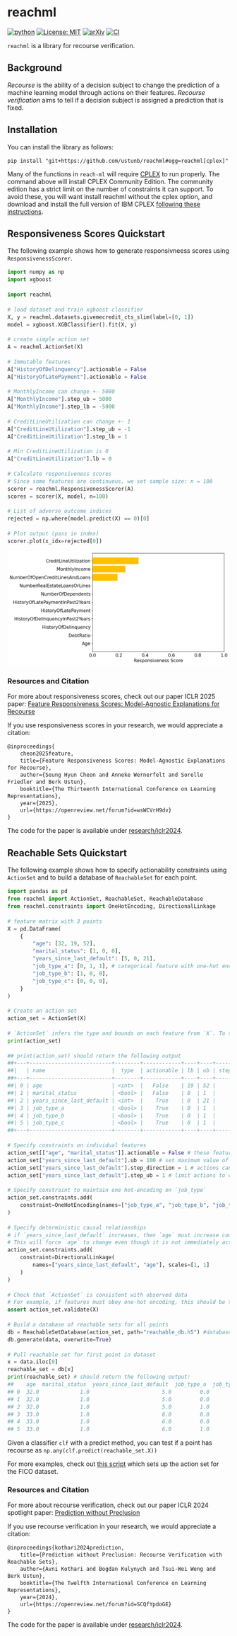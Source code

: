 # reachml

[![python](https://img.shields.io/badge/Python-3.10-3776AB.svg?style=flat&logo=python&logoColor=white)](https://www.python.org)
[![License: MIT](https://img.shields.io/badge/License-MIT-yellow.svg)](https://opensource.org/licenses/MIT)
[![arXiv](https://img.shields.io/badge/arXiv-2308.12820-b31b1b.svg)](https://arxiv.org/abs/2308.12820)
[![CI](https://github.com/ustunb/reachml/actions/workflows/ci.yml/badge.svg?branch=main)](https://github.com/ustunb/reachml/actions/workflows/ci.yml)

`reachml` is a library for recourse verification.

## Background

*Recourse* is the ability of a decision subject to change the prediction of a machine learning model through actions on their features. *Recourse verification* aims to tell if a decision subject is assigned a prediction that is fixed.

## Installation

You can install the library as follows:
```
pip install "git+https://github.com/ustunb/reachml#egg=reachml[cplex]"
```

Many of the functions in `reach-ml` will require [CPLEX](https://www.ibm.com/products/ilog-cplex-optimization-studio) to run properly. The command above will install CPLEX Community Edition. The community edition has a strict limit on the number of constraints it can support. To avoid these, you will want install reachml without the cplex option, and download and install the full version of IBM CPLEX [following these instructions](https://github.com/ustunb/docs/cplex_instructions.md).


## Responsiveness Scores Quickstart

The following example shows how to generate responsivneess scores using `ResponsivenessScorer`.

```python
import numpy as np
import xgboost

import reachml

# load dataset and train xgboost classifier
X, y = reachml.datasets.givemecredit_cts_slim(label=[0, 1])
model = xgboost.XGBClassifier().fit(X, y)

# create simple action set
A = reachml.ActionSet(X)

# Immutable features
A["HistoryOfDelinquency"].actionable = False
A["HistoryOfLatePayment"].actionable = False

# MonthlyIncome can change +- 5000
A["MonthlyIncome"].step_ub = 5000
A["MonthlyIncome"].step_lb = -5000

# CreditLineUtilization can change +- 1
A["CreditLineUtilization"].step_ub = -1
A["CreditLineUtilization"].step_lb = 1

# Min CreditLineUtilization is 0
A["CreditLineUtilization"].lb = 0

# Calculate responsiveness scores
# Since some features are continuous, we set sample size: n = 100
scorer = reachml.ResponsivenessScorer(A)
scores = scorer(X, model, n=100)

# List of adverse outcome indices
rejected = np.where(model.predict(X) == 0)[0]

# Plot output (pass in index)
scorer.plot(x_idx=rejected[0])
```
<p align="center">
  <img width="616" src="./docs/figures/resp_demo.png" />
</p>

### Resources and Citation

For more about responsiveness scores, check out our paper ICLR 2025 paper: [Feature Responsiveness Scores: Model-Agnostic Explanations for Recourse](https://openreview.net/forum?id=wsWCVrH9dv)

If you use responsiveness scores in your research, we would appreciate a citation:

```
@inproceedings{
    cheon2025feature,
    title={Feature Responsiveness Scores: Model-Agnostic Explanations for Recourse},
    author={Seung Hyun Cheon and Anneke Wernerfelt and Sorelle Friedler and Berk Ustun},
    booktitle={The Thirteenth International Conference on Learning Representations},
    year={2025},
    url={https://openreview.net/forum?id=wsWCVrH9dv}
}
```

The code for the paper is available under [research/iclr2024](https://github.com/ustunb/reachml/tree/main/research/iclr2024/).



## Reachable Sets Quickstart

The following example shows how to specify actionability constraints using `ActionSet` and to build a database of `ReachableSet` for each point.

```python
import pandas as pd
from reachml import ActionSet, ReachableSet, ReachableDatabase
from reachml.constraints import OneHotEncoding, DirectionalLinkage

# feature matrix with 3 points
X = pd.DataFrame(
    {
        "age": [32, 19, 52],
        "marital_status": [1, 0, 0],
        "years_since_last_default": [5, 0, 21],
        "job_type_a": [0, 1, 1], # categorical feature with one-hot encoding
        "job_type_b": [1, 0, 0],
        "job_type_c": [0, 0, 0],
    }
)

# Create an action set
action_set = ActionSet(X)

# `ActionSet` infers the type and bounds on each feature from `X`. To see them:
print(action_set)

## print(action_set) should return the following output
##+---+--------------------------+--------+------------+----+----+----------------+---------+---------+
##|   | name                     |  type  | actionable | lb | ub | step_direction | step_ub | step_lb |
##+---+--------------------------+--------+------------+----+----+----------------+---------+---------+
##| 0 | age                      | <int>  |   False    | 19 | 52 |              0 |         |         |
##| 1 | marital_status           | <bool> |   False    | 0  | 1  |              0 |         |         |
##| 2 | years_since_last_default | <int>  |    True    | 0  | 21 |              1 |         |         |
##| 3 | job_type_a               | <bool> |    True    | 0  | 1  |              0 |         |         |
##| 4 | job_type_b               | <bool> |    True    | 0  | 1  |              0 |         |         |
##| 5 | job_type_c               | <bool> |    True    | 0  | 1  |              0 |         |         |
##+---+--------------------------+--------+------------+----+----+----------------+---------+---------+

# Specify constraints on individual features
action_set[["age", "marital_status"]].actionable = False # these features cannot or should not change
action_set["years_since_last_default"].ub = 100 # set maximum value of feature to 100
action_set["years_since_last_default"].step_direction = 1 # actions can only increase value
action_set["years_since_last_default"].step_ub = 1 # limit actions to changes value by 1

# Specify constraint to maintain one hot-encoding on `job_type`
action_set.constraints.add(
    constraint=OneHotEncoding(names=["job_type_a", "job_type_b", "job_type_c"])
)

# Specify deterministic causal relationships
# if `years_since_last_default` increases, then `age` must increase commensurately
# This will force `age` to change even though it is not immediately actionable
action_set.constraints.add(
    constraint=DirectionalLinkage(
        names=["years_since_last_default", "age"], scales=[1, 1]
    )
)

# Check that `ActionSet` is consistent with observed data
# For example, if features must obey one-hot encoding, this should be the case for X
assert action_set.validate(X)

# Build a database of reachable sets for all points
db = ReachableSetDatabase(action_set, path="reachable_db.h5") #database stored in file `./reachable_db.h5`
db.generate(data, overwrite=True)

# Pull reachable set for first point in dataset
x = data.iloc[0]
reachable_set = db[x]
print(reachable_set) # should return the following output:
##    age  marital_status  years_since_last_default  job_type_a  job_type_b  job_type_c
## 0  32.0             1.0                       5.0         0.0         1.0         0.0
## 1  32.0             1.0                       5.0         0.0         0.0         1.0
## 2  32.0             1.0                       5.0         1.0         0.0         0.0
## 3  33.0             1.0                       6.0         0.0         0.0         1.0
## 4  33.0             1.0                       6.0         0.0         1.0         0.0
## 5  33.0             1.0                       6.0         1.0         0.0         0.0
```
Given a classifier `clf` with a predict method, you can test if a point has recourse as `np.any(clf.predict(reachable_set.X))`

For more examples, check out [this
script](https://github.com/ustunb/reachml/blob/main/research/iclr2024/scripts/setup_dataset_actionset_fico.py) which sets up the action set for the FICO dataset.

### Resources and Citation

For more about recourse verification, check out our paper ICLR 2024 spotlight paper: [Prediction without Preclusion](https://openreview.net/forum?id=SCQfYpdoGE)

If you use recourse verification in your research, we would appreciate a citation:
```
@inproceedings{kothari2024prediction,
    title={Prediction without Preclusion: Recourse Verification with Reachable Sets},
    author={Avni Kothari and Bogdan Kulynych and Tsui-Wei Weng and Berk Ustun},
    booktitle={The Twelfth International Conference on Learning Representations},
    year={2024},
    url={https://openreview.net/forum?id=SCQfYpdoGE}
}
```

The code for the paper is available under [research/iclr2024](https://github.com/ustunb/reachml/tree/main/research/iclr2024/).
